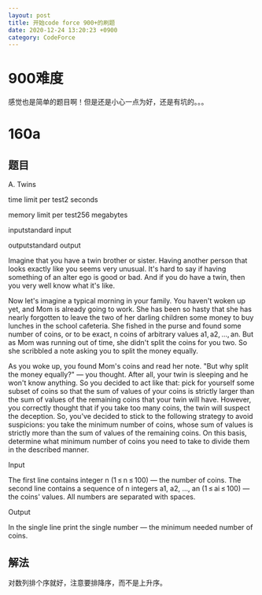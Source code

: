 ```yaml
---
layout: post
title: 开始code force 900+的刷题
date: 2020-12-24 13:20:23 +0900
category: CodeForce
---
```

# 900难度

  感觉也是简单的题目啊！但是还是小心一点为好，还是有坑的。。。


# 160a

##  题目

  A. Twins

  time limit per test2 seconds

  memory limit per test256 megabytes

  inputstandard input

  outputstandard output

  Imagine that you have a twin brother or sister. Having another person that looks exactly like you seems very unusual. It's hard to say if having something of an alter ego is good or bad. And if you do have a twin, then you very well know what it's like.
  
  Now let's imagine a typical morning in your family. You haven't woken up yet, and Mom is already going to work. She has been so hasty that she has nearly forgotten to leave the two of her darling children some money to buy lunches in the school cafeteria. She fished in the purse and found some number of coins, or to be exact, n coins of arbitrary values a1, a2, ..., an. But as Mom was running out of time, she didn't split the coins for you two. So she scribbled a note asking you to split the money equally.
  
  As you woke up, you found Mom's coins and read her note. "But why split the money equally?" — you thought. After all, your twin is sleeping and he won't know anything. So you decided to act like that: pick for yourself some subset of coins so that the sum of values of your coins is strictly larger than the sum of values of the remaining coins that your twin will have. However, you correctly thought that if you take too many coins, the twin will suspect the deception. So, you've decided to stick to the following strategy to avoid suspicions: you take the minimum number of coins, whose sum of values is strictly more than the sum of values of the remaining coins. On this basis, determine what minimum number of coins you need to take to divide them in the described manner.
  
  Input

  The first line contains integer n (1 ≤ n ≤ 100) — the number of coins. The second line contains a sequence of n integers a1, a2, ..., an (1 ≤ ai ≤ 100) — the coins' values. All numbers are separated with spaces.
  
  Output

  In the single line print the single number — the minimum needed number of coins.

## 解法 
  对数列排个序就好，注意要排降序，而不是上升序。
